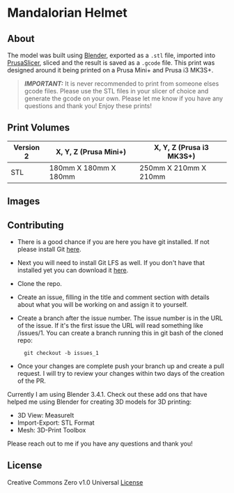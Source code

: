 # Mandalorian Helmet

## About

The model was built using [Blender](https://www.blender.org/), exported as a `.stl` file, imported into [PrusaSlicer](https://www.prusa3d.com/page/prusaslicer_424/), sliced and the result is saved as a `.gcode` file. This print was designed around it being printed on a Prusa Mini+ and Prusa i3 MK3S+.

> _**IMPORTANT:**_ It is never recommended to print from someone elses gcode files. Please use the STL files in your slicer of choice and generate the gcode on your own. Please let me know if you have any questions and thank you! Enjoy these prints!

## Print Volumes

| Version 2   |  X, Y, Z (Prusa Mini+) | X, Y, Z (Prusa i3 MK3S+) |
| ----------- | -----------            | -----------              |
| STL         | 180mm X 180mm X 180mm  | 250mm X 210mm X 210mm    |

## Images

## Contributing

- There is a good chance if you are here you have git installed. If not please install Git [here](https://git-scm.com/).

- Next you will need to install Git LFS as well. If you don't have that installed yet you can download it [here](https://git-lfs.com/).

- Clone the repo.

- Create an issue, filling in the title and comment section with details about what you will be working on and assign it to yourself.

- Create a branch after the issue number. The issue number is in the URL of the issue. If it's the first issue the URL will read something like /issues/1. You can create a branch running this in git bash of the cloned repo: 

        git checkout -b issues_1

- Once your changes are complete push your branch up and create a pull request. I will try to review your changes within two days of the creation of the PR. 

Currently I am using Blender 3.4.1. Check out these add ons that have helped me using Blender for creating 3D models for 3D printing:

- 3D View: MeasureIt
- Import-Export: STL Format
- Mesh: 3D-Print Toolbox

Please reach out to me if you have any questions and thank you!

## License

Creative Commons Zero v1.0 Universal [License](LICENSE)
